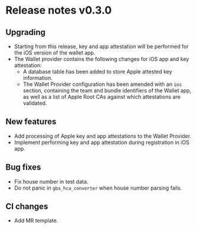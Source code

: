 # Release notes v0.3.0

## Upgrading

* Starting from this release, key and app attestation will be performed for the iOS version of the wallet app.
* The Wallet provider contains the following changes for iOS app and key attestation:
  * A database table has been added to store Apple attested key information.
  * The Wallet Provider configuration has been amended with an `ios` section, containing the team and bundle identifiers of the Wallet app, as well as a list of Apple Root CAs against which attestations are validated.

## New features

* Add processing of Apple key and app attestations to the Wallet Provider.
* Implement performing key and app attestation during registration in iOS app.

## Bug fixes

* Fix house number in test data.
* Do not panic in `gba_hca_converter` when house number parsing fails.

## CI changes

* Add MR template.
